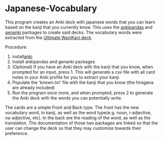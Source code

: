 # Japanese-Vocabulary
This program creates an Anki deck with japanese words that you can learn based
on the kanji that you currently know. This uses the 
[ankipandas](https://pypi.org/project/ankipandas/) 
and [genanki](https://github.com/kerrickstaley/genanki) packages to create 
said decks. 
The vocabulary words were extracted from the 
[Ultimate WaniKani deck](https://ankiweb.net/shared/info/266084933).

Procedure:

1. install[anki](https://apps.ankiweb.net/)
1. Install ankipandas and genanki packages
1. (Optional) If you have an Anki deck with the kanji that you know, when 
prompted for an input, press 1. This will generate a csv file with all card
notes in your Anki profile for you to extract your kanji.
1. Populate the 'known.txt' file with the kanji that you know (the hiragana 
are already included)
1. Run the program once more, and when prompted, press 2 to generate the Anki
deck with the words you can potentially write.

The cards are a simple Front and Back type. The front has the new vocabulary 
word, in kanji, as well as the word type(e.g. noun, i-adjective, na-adjective,
etc). In the back are the reading of the word, as well as the translation. 
The documentation of those two packages are linked so that the user can change 
the deck so that they may customize towards their preference.
